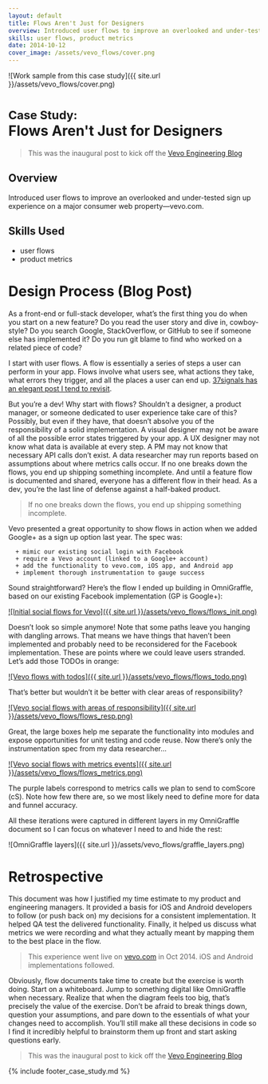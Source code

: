 ```yaml
---
layout: default
title: Flows Aren't Just for Designers
overview: Introduced user flows to improve an overlooked and under-tested sign up experience on a major consumer web property—vevo.com.
skills: user flows, product metrics
date: 2014-10-12
cover_image: /assets/vevo_flows/cover.png
---
```


![Work sample from this case study]({{ site.url }}/assets/vevo_flows/cover.png)

# <small>Case Study:</small> <br />Flows Aren't Just for Designers

> This was the inaugural post to kick off the [Vevo Engineering Blog](https://web.archive.org/web/20161205044129/http://blog.vevo.com/flows-arent-just-for-designers/)

## Overview

Introduced user flows to improve an overlooked and under-tested sign up experience on a major consumer web property&mdash;vevo.com.

## Skills Used

* user flows
* product metrics

# Design Process (Blog Post)

As a front-end or full-stack developer, what’s the first thing you do when you start on a new feature? Do you read the user story and dive in, cowboy-style? Do you search Google, StackOverflow, or GitHub to see if someone else has implemented it? Do you run git blame to find who worked on a related piece of code?

I start with user flows. A flow is essentially a series of steps a user can perform in your app. Flows involve what users see, what actions they take, what errors they trigger, and all the places a user can end up. [37signals has an elegant post I tend to revisit](https://signalvnoise.com/posts/1926-a-shorthand-for-designing-ui-flows).

But you’re a dev! Why start with flows? Shouldn’t a designer, a product manager, or someone dedicated to user experience take care of this? Possibly, but even if they have, that doesn’t absolve you of the responsibility of a solid implementation. A visual designer may not be aware of all the possible error states triggered by your app. A UX designer may not know what data is available at every step. A PM may not know that necessary API calls don’t exist. A data researcher may run reports based on assumptions about where metrics calls occur. If no one breaks down the flows, you end up shipping something incomplete. And until a feature flow is documented and shared, everyone has a different flow in their head. As a dev, you’re the last line of defense against a half-baked product.

> If no one breaks down the flows, you end up shipping something incomplete.

Vevo presented a great opportunity to show flows in action when we added Google+ as a sign up option last year. The spec was:

```
  + mimic our existing social login with Facebook
  + require a Vevo account (linked to a Google+ account)
  + add the functionality to vevo.com, iOS app, and Android app
  + implement thorough instrumentation to gauge success
```

Sound straightforward? Here’s the flow I ended up building in OmniGraffle, based on our existing Facebook implementation (GP is Google+):

<a href="{{ site.url }}/assets/vevo_flows/flows_init.png" target="_blank">
![Initial social flows for Vevo]({{ site.url }}/assets/vevo_flows/flows_init.png)
</a>

Doesn’t look so simple anymore! Note that some paths leave you hanging with dangling arrows. That means we have things that haven’t been implemented and probably need to be reconsidered for the Facebook implementation. These are points where we could leave users stranded. Let’s add those TODOs in orange:

<a href="{{ site.url }}/assets/vevo_flows/flows_todo.png" target="_blank">
![Vevo flows with todos]({{ site.url }}/assets/vevo_flows/flows_todo.png)
</a>

That’s better but wouldn’t it be better with clear areas of responsibility?

<a href="{{ site.url }}/assets/vevo_flows/flows_resp.png" target="_blank">
![Vevo social flows with areas of responsibility]({{ site.url }}/assets/vevo_flows/flows_resp.png)
</a>

Great, the large boxes help me separate the functionality into modules and expose opportunities for unit testing and code reuse. Now there’s only the instrumentation spec from my data researcher&hellip;

<a href="{{ site.url }}/assets/vevo_flows/flows_metrics.png" target="_blank">
![Vevo social flows with metrics events]({{ site.url }}/assets/vevo_flows/flows_metrics.png)
</a>

The purple labels correspond to metrics calls we plan to send to comScore (cS). Note how few there are, so we most likely need to define more for data and funnel accuracy.

All these iterations were captured in different layers in my OmniGraffle document so I can focus on whatever I need to and hide the rest:

![OmniGraffle layers]({{ site.url }}/assets/vevo_flows/graffle_layers.png)

# Retrospective

This document was how I justified my time estimate to my product and engineering managers. It provided a basis for iOS and Android developers to follow (or push back on) my decisions for a consistent implementation. It helped QA test the delivered functionality. Finally, it helped us discuss what metrics we were recording and what they actually meant by mapping them to the best place in the flow.

> This experience went live on [vevo.com](http://www.vevo.com/?ref=avkux) in Oct 2014. iOS and Android implementations followed.

Obviously, flow documents take time to create but the exercise is worth doing. Start on a whiteboard. Jump to something digital like OmniGraffle when necessary. Realize that when the diagram feels too big, that’s precisely the value of the exercise. Don’t be afraid to break things down, question your assumptions, and pare down to the essentials of what your changes need to accomplish. You’ll still make all these decisions in code so I find it incredibly helpful to brainstorm them up front and start asking questions early.

> This was the inaugural post to kick off the [Vevo Engineering Blog](https://web.archive.org/web/20161205044129/http://blog.vevo.com/flows-arent-just-for-designers/)

{% include footer_case_study.md %}
